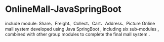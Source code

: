 # OnlineMall-JavaSpringBoot
include module: Share、Freight、Collect、Cart、Address、Picture
Online mall system developed using Java SpringBoot , including six sub-modules , combined with other group modules to complete the final mall system .
